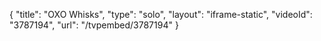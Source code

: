 {
    "title": "OXO Whisks",
    "type": "solo",
    "layout": "iframe-static",
    "videoId": "3787194",
    "url": "\/tvpembed\/3787194"
}